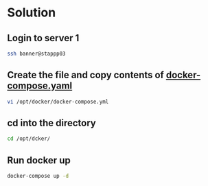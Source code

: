 # Solution

## Login to server 1

```bash
ssh banner@stappp03
```

## Create the file and copy contents of [docker-compose.yaml](./docker-compose.yaml)

```bash
vi /opt/docker/docker-compose.yml
```

## cd into the directory

```bash
cd /opt/dcker/
```

## Run docker up

```bash
docker-compose up -d
```
